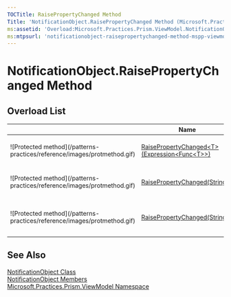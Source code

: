 ```yaml
---
TOCTitle: RaisePropertyChanged Method
Title: 'NotificationObject.RaisePropertyChanged Method (Microsoft.Practices.Prism.ViewModel)'
ms:assetid: 'Overload:Microsoft.Practices.Prism.ViewModel.NotificationObject.RaisePropertyChanged'
ms:mtpsurl: 'notificationobject-raisepropertychanged-method-mspp-viewmodel.md'
---
```



# NotificationObject.RaisePropertyChanged Method

## Overload List


<table>

<thead>
<tr class="header">
<th> </th>
<th>Name</th>
<th>Description</th>
</tr>
</thead>
<tbody>
<tr class="odd">
<td>![Protected method](/patterns-practices/reference/images/protmethod.gif)</td>
<td><a href="/patterns-practices/reference/notificationobject-raisepropertychanged-t-method-expression-func-t-mspp-viewmodel">RaisePropertyChanged&lt;T&gt;(Expression&lt;Func&lt;T&gt;&gt;) </a></td>
<td><div class="summary">
Raises this object's PropertyChanged event.
</div></td>
</tr>
<tr class="even">
<td>![Protected method](/patterns-practices/reference/images/protmethod.gif)</td>
<td><a href="/patterns-practices/reference/notificationobject-raisepropertychanged-method-string-mspp-viewmodel">RaisePropertyChanged(String)</a></td>
<td><div class="summary">
Raises this object's PropertyChanged event.
</div></td>
</tr>
<tr class="odd">
<td>![Protected method](/patterns-practices/reference/images/protmethod.gif)</td>
<td><a href="/patterns-practices/reference/raisepropertychanged-mthd-str">RaisePropertyChanged(String[])</a></td>
<td><div class="summary">
Raises this object's PropertyChanged event for each of the properties.
</div></td>
</tr>
</tbody>
</table>

## See Also

[NotificationObject Class](/patterns-practices/reference/notificationobject-class-mspp-regions)<br/>
[NotificationObject Members](/patterns-practices/reference/notificationobject-members-mspp-regions)<br/>
[Microsoft.Practices.Prism.ViewModel Namespace](/patterns-practices/reference/mspp-viewmodel-namespace)<br/>